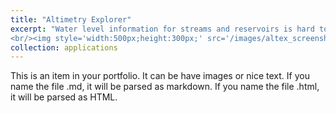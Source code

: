 ```yaml
---
title: "Altimetry Explorer"
excerpt: "Water level information for streams and reservoirs is hard to come by in developing regions. Satellite based altimetry data provides a means to monitor water level remotely. This web application allows for users to access water level information from a variety of satellite-based altimetry data without export knowledge.
<br/><img style='width:500px;height:300px;' src='/images/altex_screenshot.png'>"
collection: applications
---
```


This is an item in your portfolio. It can be have images or nice text. If you name the file .md, it will be parsed as markdown. If you name the file .html, it will be parsed as HTML.
